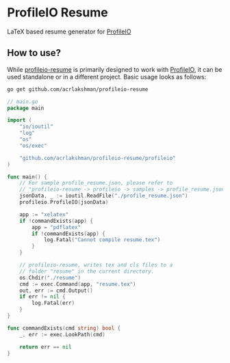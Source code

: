 # ProfileIO Resume

LaTeX based resume generator for [ProfileIO]

## How to use?

While [profileio-resume] is primarily designed to work with [ProfileIO], it can be used standalone or in a different project. Basic usage looks as follows:

```sh
go get github.com/acrlakshman/profileio-resume
```

```go
// main.go
package main

import (
	"io/ioutil"
	"log"
	"os"
	"os/exec"

	"github.com/acrlakshman/profileio-resume/profileio"
)

func main() {
	// For sample profile_resume.json, please refer to
	// "profileio-resume -> profileio -> samples -> profile_resume.json
	jsonData, _ := ioutil.ReadFile("./profile_resume.json")
	profileio.ProfileIO(jsonData)

	app := "xelatex"
	if !commandExists(app) {
		app = "pdflatex"
		if !commandExists(app) {
			log.Fatal("Cannot compile resume.tex")
		}
	}

	// profileio-resume, writes tex and cls files to a
	// folder "resume" in the current directory.
	os.Chdir("./resume")
	cmd := exec.Command(app, "resume.tex")
	out, err := cmd.Output()
	if err != nil {
		log.Fatal(err)
	}
}

func commandExists(cmd string) bool {
	_, err := exec.LookPath(cmd)

	return err == nil
}
```

[ProfileIO]: https://github.com/acrlakshman/profileio
[profileio-resume]: https://github.com/acrlakshman/profileio-resume
